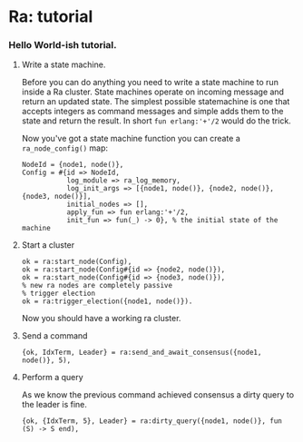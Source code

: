 # Ra: tutorial


### Hello World-ish tutorial.

1. Write a state machine.

    Before you can do anything you need to write a state machine to run inside a Ra cluster. State machines operate on incoming message and return an updated state. The simplest possible statemachine is one that accepts integers as command messages and simple adds them to the state and return the result. In short `fun erlang:'+'/2` would do the trick.

    Now you've got a state machine function you can create a `ra_node_config()` map:

    ```
    NodeId = {node1, node()},
    Config = #{id => NodeId,
               log_module => ra_log_memory,
               log_init_args => [{node1, node()}, {node2, node()}, {node3, node()}],
               initial_nodes => [],
               apply_fun => fun erlang:'+'/2,
               init_fun => fun(_) -> 0}, % the initial state of the machine
    ```

2. Start a cluster

    ```
    ok = ra:start_node(Config),
    ok = ra:start_node(Config#{id => {node2, node()}),
    ok = ra:start_node(Config#{id => {node3, node()}),
    % new ra nodes are completely passive
    % trigger election
    ok = ra:trigger_election({node1, node()}).

    ```

    Now you should have a working ra cluster.

3. Send a command

    ```
    {ok, IdxTerm, Leader} = ra:send_and_await_consensus({node1, node()}, 5),

    ```

4. Perform a query

    As we know the previous command achieved consensus a dirty query to the leader is fine.

    ```
    {ok, {IdxTerm, 5}, Leader} = ra:dirty_query({node1, node()}, fun (S) -> S end),
    ```
